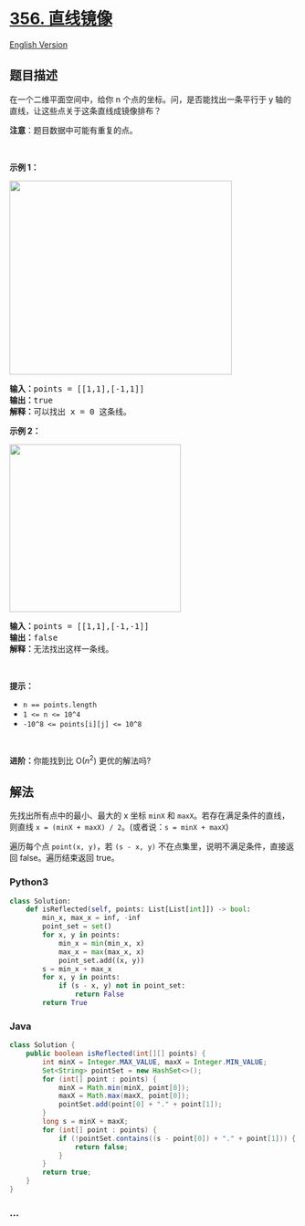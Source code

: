 # [356. 直线镜像](https://leetcode.cn/problems/line-reflection)

[English Version](/solution/0300-0399/0356.Line%20Reflection/README_EN.md)

## 题目描述

<!-- 这里写题目描述 -->

<p>在一个二维平面空间中，给你 n&nbsp;个点的坐标。问，是否能找出一条平行于 y<strong>&nbsp;</strong>轴的直线，让这些点关于这条直线成镜像排布？</p>

<p><strong>注意</strong>：题目数据中可能有重复的点。</p>

<p>&nbsp;</p>

<p><strong>示例 1：</strong></p>
<img alt="" src="https://fastly.jsdelivr.net/gh/doocs/leetcode@main/solution/0300-0399/0356.Line%20Reflection/images/356_example_1.png" style="width: 389px; height: 340px;" />
<pre>
<strong>输入：</strong>points = [[1,1],[-1,1]]
<strong>输出：</strong>true
<strong>解释：</strong>可以找出 x = 0 这条线。
</pre>

<p><strong>示例 2：</strong></p>
<img alt="" src="https://fastly.jsdelivr.net/gh/doocs/leetcode@main/solution/0300-0399/0356.Line%20Reflection/images/356_example_2.png" style="width: 300px; height: 294px;" />
<pre>
<strong>输入：</strong>points = [[1,1],[-1,-1]]
<strong>输出：</strong>false
<strong>解释：</strong>无法找出这样一条线。</pre>

<p>&nbsp;</p>

<p><strong>提示：</strong></p>

<ul>
	<li><code>n == points.length</code></li>
	<li><code>1 &lt;= n &lt;= 10^4</code></li>
	<li><code>-10^8&nbsp;&lt;= points[i][j] &lt;=&nbsp;10^8</code></li>
</ul>

<p>&nbsp;</p>

<p><strong>进阶：</strong>你能找到比 O(<em>n</em><sup>2</sup>) 更优的解法吗?</p>

## 解法

<!-- 这里可写通用的实现逻辑 -->

先找出所有点中的最小、最大的 x 坐标 `minX` 和 `maxX`。若存在满足条件的直线，则直线 `x = (minX + maxX) / 2`。(或者说：`s = minX + maxX`)

遍历每个点 `point(x, y)`，若 `(s - x, y)` 不在点集里，说明不满足条件，直接返回 false。遍历结束返回 true。

<!-- tabs:start -->

### **Python3**

<!-- 这里可写当前语言的特殊实现逻辑 -->

```python
class Solution:
    def isReflected(self, points: List[List[int]]) -> bool:
        min_x, max_x = inf, -inf
        point_set = set()
        for x, y in points:
            min_x = min(min_x, x)
            max_x = max(max_x, x)
            point_set.add((x, y))
        s = min_x + max_x
        for x, y in points:
            if (s - x, y) not in point_set:
                return False
        return True
```

### **Java**

<!-- 这里可写当前语言的特殊实现逻辑 -->

```java
class Solution {
    public boolean isReflected(int[][] points) {
        int minX = Integer.MAX_VALUE, maxX = Integer.MIN_VALUE;
        Set<String> pointSet = new HashSet<>();
        for (int[] point : points) {
            minX = Math.min(minX, point[0]);
            maxX = Math.max(maxX, point[0]);
            pointSet.add(point[0] + "." + point[1]);
        }
        long s = minX + maxX;
        for (int[] point : points) {
            if (!pointSet.contains((s - point[0]) + "." + point[1])) {
                return false;
            }
        }
        return true;
    }
}
```

### **...**

```

```

<!-- tabs:end -->
